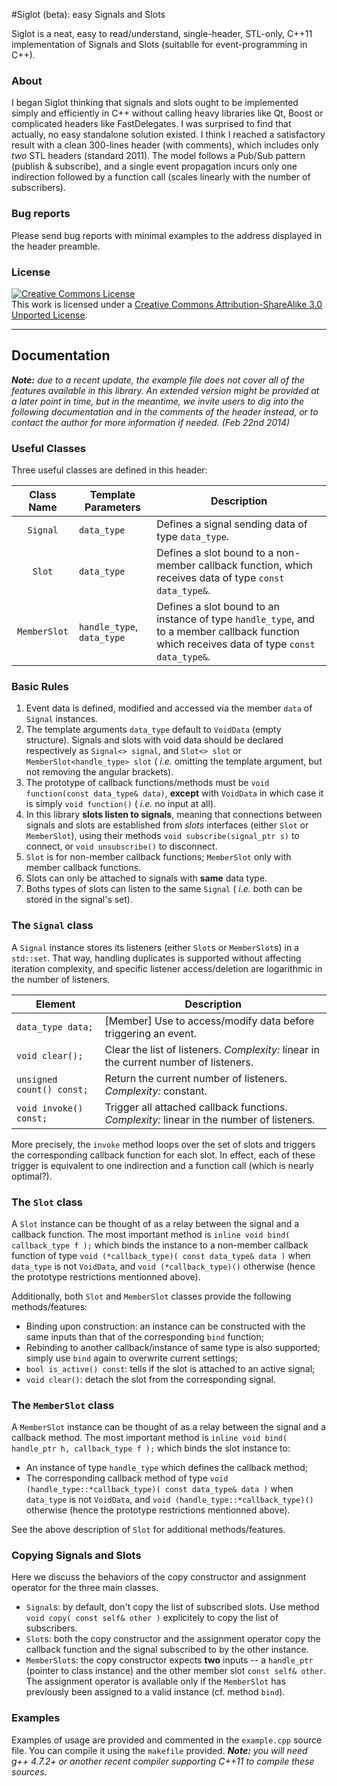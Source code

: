 #Siglot (beta): easy Signals and Slots

Siglot is a neat, easy to read/understand, single-header, STL-only, C++11 implementation of Signals and Slots (suitablle for event-programming in C++).

### About

I began Siglot thinking that signals and slots ought to be implemented simply and efficiently in C++ without calling heavy libraries like Qt, Boost or complicated headers like FastDelegates. I was surprised to find that actually, no easy standalone solution existed. I think I reached a satisfactory result with a clean 300-lines header (with comments), which includes only _two_ STL headers (standard 2011). The model follows a Pub/Sub pattern (publish & subscribe), and a single event propagation incurs only one indirection followed by a function call (scales linearly with the number of subscribers).

### Bug reports

Please send bug reports with minimal examples to the address displayed in the header preamble.

### License

<a rel="license" href="http://creativecommons.org/licenses/by-sa/3.0/deed.en_US"><img alt="Creative Commons License" style="border-width:0" src="http://i.creativecommons.org/l/by-sa/3.0/88x31.png" /></a><br />This work is licensed under a <a rel="license" href="http://creativecommons.org/licenses/by-sa/3.0/deed.en_US">Creative Commons Attribution-ShareAlike 3.0 Unported License</a>.

---

## Documentation

_**Note:** due to a recent update, the example file does not cover all of the features available in this library. An extended version might be provided at a later point in time, but in the meantime, we invite users to dig into the following documentation and in the comments of the header instead, or to contact the author for more information if needed. (Feb 22nd 2014)_

### Useful Classes

Three useful classes are defined in this header:

| Class Name   | Template Parameters | Description |
|:---:|---|---|
| `Signal`     | `data_type` | Defines a signal sending data of type `data_type`. |
| `Slot`       | `data_type` | Defines a slot bound to a non-member callback function, which receives data of type `const data_type&`. |
| `MemberSlot` | `handle_type`, `data_type` | Defines a slot bound to an instance of type `handle_type`, and to a member callback function which receives data of type `const data_type&`. |

### Basic Rules

1. Event data is defined, modified and accessed via the member `data` of `Signal` instances.
1. The template arguments `data_type` default to `VoidData` (empty structure). Signals and slots with void data should be declared respectively as `Signal<> signal`, and `Slot<> slot` or `MemberSlot<handle_type> slot` ( _i.e._ omitting the template argument, but not removing the angular brackets).
1. The prototype of callback functions/methods must be `void function(const data_type& data)`, **except** with `VoidData` in which case it is simply `void function()` ( _i.e._ no input at all).
1. In this library **slots listen to signals**, meaning that connections between signals and slots are established from _slots_ interfaces (either `Slot` or `MemberSlot`), using their methods `void subscribe(signal_ptr s)` to connect, or `void unsubscribe()` to disconnect.
1. `Slot` is for non-member callback functions; `MemberSlot` only with member callback functions.
1. Slots can only be attached to signals with **same** data type.
1. Boths types of slots can listen to the same `Signal` ( _i.e._ both can be stored in the signal's set).

### The `Signal` class

A `Signal` instance stores its listeners (either `Slot`s or `MemberSlot`s) in a `std::set`. That way, handling duplicates is supported without affecting iteration complexity, and specific listener access/deletion are logarithmic in the number of listeners.

| Element | Description |
|---|---|
| `data_type data;` | [Member] Use to access/modify data before triggering an event. |
| `void clear();` | Clear the list of listeners. _Complexity:_ linear in the current number of listeners. |
| `unsigned count() const;` | Return the current number of listeners. _Complexity:_ constant. |
| `void invoke() const;` | Trigger all attached callback functions. _Complexity:_ linear in the number of listeners. |

More precisely, the `invoke` method loops over the set of slots and triggers the corresponding callback function for each slot. In effect, each of these trigger is equivalent to one indirection and a function call (which is nearly optimal?).

### The `Slot` class

A `Slot` instance can be thought of as a relay between the signal and a callback function. The most important method is `inline void bind( callback_type f );` which binds the instance to a non-member callback function of type `void (*callback_type)( const data_type& data )` when `data_type` is not `VoidData`, and `void (*callback_type)()` otherwise (hence the prototype restrictions mentionned above).

Additionally, both `Slot` and `MemberSlot` classes provide the following methods/features:
+ Binding upon construction: an instance can be constructed with the same inputs than that of the corresponding `bind` function;
+ Rebinding to another callback/instance of same type is also supported; simply use `bind` again to overwrite current settings;
+ `bool is_active() const`: tells if the slot is attached to an active signal;
+ `void clear()`: detach the slot from the corresponding signal.

### The `MemberSlot` class

A `MemberSlot` instance can be thought of as a relay between the signal and a callback method. The most important method is `inline void bind( handle_ptr h, callback_type f );` which binds the slot instance to:

+ An instance of type `handle_type` which defines the callback method; 
+ The corresponding callback method of type `void (handle_type::*callback_type)( const data_type& data )` when `data_type` is not `VoidData`, and `void (handle_type::*callback_type)()` otherwise (hence the prototype restrictions mentionned above).

See the above description of `Slot` for additional methods/features.

### Copying Signals and Slots

Here we discuss the behaviors of the copy constructor and assignment operator for the three main classes.

+ `Signal`s: by default, don't copy the list of subscribed slots. Use method `void copy( const self& other )` explicitely to copy the list of subscribers.
+ `Slot`s: both the copy constructor and the assignment operator copy the callback function and the signal subscribed to by the other instance.
+ `MemberSlot`s: the copy constructor expects **two** inputs -- a `handle_ptr` (pointer to class instance) and the other member slot `const self& other`. The assignment operator is available only if the `MemberSlot` has previously been assigned to a valid instance (cf. method `bind`).

### Examples

Examples of usage are provided and commented in the `example.cpp` source file. You can compile it using the `makefile` provided.
_**Note:** you will need g++ 4.7.2+ or another recent compiler supporting C++11 to compile these sources._
